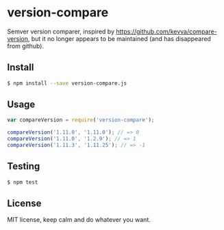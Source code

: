 version-compare
===============

Semver version comparer, inspired by https://github.com/kevva/compare-version,
but it no longer appears to be maintained (and has disappeared from github).

## Install

```bash
$ npm install --save version-compare.js
```

## Usage

```js
var compareVersion = require('version-compare');

compareVersion('1.11.0', '1.11.0'); // => 0
compareVersion('1.11.0', '1.2.9'); // => 1
compareVersion('1.11.3', '1.11.25'); // => -1
```

## Testing

```js
$ npm test
```

## License

MIT license, keep calm and do whatever you want.
